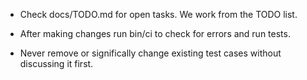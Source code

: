 - Check docs/TODO.md for open tasks. We work from the TODO list.

- After making changes run bin/ci to check for errors and run tests.

- Never remove or significally change existing test cases without discussing it first.
